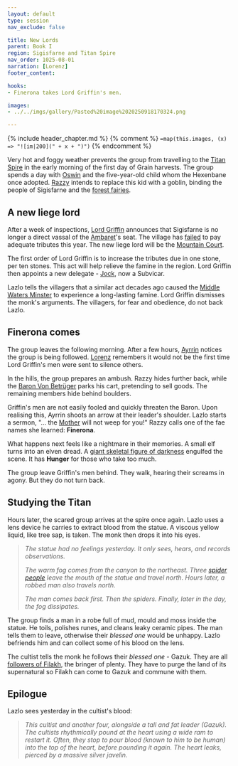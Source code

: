 ```yaml
---
layout: default
type: session
nav_exclude: false

title: New Lords
parent: Book I
region: Sigisfarne and Titan Spire
nav_order: 1025-08-01
narration: [Lorenz]
footer_content: 

hooks:
- Finerona takes Lord Griffin's men.

images:
- ../../imgs/gallery/Pasted%20image%2020250918170324.png

---
```


{% include header_chapter.md %}
{% comment %}
`=map(this.images, (x) => "![im|200](" + x + ")")`
{% endcomment %}

Very hot and foggy weather prevents the group from travelling to the [Titan Spire](../../directory/DuskmeadowFringe/SkySpire.md) in the early morning of the first day of Grain harvests.
The group spends a day with [Oswin](../../directory/Sigisfarne/Oswin.md) and the five-year-old child whom the Hexenbane once adopted.
[Razzy](../../directory/Sigisfarne/Razvan.md) intends to replace this kid with a goblin, binding the people of Sigisfarne and the [forest fairies](../../directory/DuskmeadowFringe/Queensweald.md).

## A new liege lord

After a week of inspections, [Lord Griffin](../../directory/DuskmeadowFringe/LordGriffin.md) announces that Sigisfarne is no longer a direct vassal of the [Ambaret](../../directory/Ambaret/index.md)'s seat.
The village has [failed](ep_004.md) to pay adequate tributes this year.
The new liege lord will be the [Mountain Court](../../directory/DuskmeadowFringe/MountainCourt.md).

The first order of Lord Griffin is to increase the tributes due in one stone, per ten stones.
This act will help relieve the famine in the region.
Lord Griffin then appoints a new delegate - [Jock](../../directory/DuskmeadowFringe/Jock.md), now a Subvicar.

Lazlo tells the villagers that a similar act decades ago caused the [Middle Waters Minster](../../directory/DuskmeadowFringe/MiddleWatersMinster.md) to experience a long-lasting famine.
Lord Griffin dismisses the monk's arguments.
The villagers, for fear and obedience, do not back Lazlo.

## Finerona comes

The group leaves the following morning.
After a few hours, [Ayrrin](../../directory/Sigisfarne/Ayrrin.md) notices the group is being followed.
[Lorenz](../../directory/DuskmeadowFringe/Lorenz.md) remembers it would not be the first time Lord Griffin's men were sent to silence others.

In the hills, the group prepares an ambush.
Razzy hides further back, while the [Baron Von Betrüger](../../directory/Deverain/BaronVonBetrüger.md) parks his cart, pretending to sell goods.
The remaining members hide behind boulders.

Griffin's men are not easily fooled and quickly threaten the Baron.
Upon realising this, Ayrrin shoots an arrow at their leader's shoulder.
Lazlo starts a sermon, "... the [Mother](../../directory/weepingMother/index.md) will not weep for you!"
Razzy calls one of the fae names she learned: **Finerona**.

What happens next feels like a nightmare in their memories.
A small elf turns into an elven dread.
A [giant skeletal figure of darkness](../../directory/DuskmeadowFringe/TheHunger.md) engulfed the scene.
It has **Hunger** for those who take too much.

The group leave Griffin's men behind.
They walk, hearing their screams in agony.
But they do not turn back.

## Studying the Titan

Hours later, the scared group arrives at the spire once again.
Lazlo uses a lens device he carries to extract blood from the statue.
A viscous yellow liquid, like tree sap, is taken.
The monk then drops it into his eyes.

> *The statue had no feelings yesterday.*
> *It only sees, hears, and records observations.*
> 
> *The warm fog comes from the canyon to the northeast.*
> *Three [spider people](../../directory/FoldedBelow/SpiderPeople.md) leave the mouth of the statue and travel north*.
> *Hours later, a robbed man also travels north.*
> 
> *The man comes back first.*
> *Then the spiders.*
> *Finally, later in the day, the fog dissipates.*

The group finds a man in a robe full of mud, mould and moss inside the statue.
He toils, polishes runes, and cleans leaky ceramic pipes.
The man tells them to leave, otherwise their *blessed one* would be unhappy.
Lazlo befriends him and can collect some of his blood on the lens.

The cultist tells the monk he follows their *blessed one* - Gazuk.
They are all [followers of Filakh](../../directory/DuskmeadowFringe/Filakh.md), the bringer of plenty.
They have to purge the land of its supernatural so Filakh can come to Gazuk and commune with them.

## Epilogue

Lazlo sees yesterday in the cultist's blood:

> *This cultist and another four, alongside a tall and fat leader (Gazuk).*
> *The cultists rhythmically pound at the heart using a wide ram to restart it.*
> *Often, they stop to pour blood (known to him to be human) into the top of the heart, before pounding it again.*
> *The heart leaks, pierced by a massive silver javelin.*

